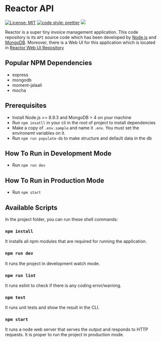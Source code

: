 # Reactor API

[![License: MIT](https://img.shields.io/badge/License-MIT-blue.svg)](https://opensource.org/licenses/MIT)
[![code style: prettier](https://img.shields.io/badge/code%20style-prettier-red)](https://github.com/prettier/prettier)
[![](https://img.shields.io/github/issues/pezhmanparsaee/reactor-api)](https://github.com/peZhmanParsaee/reactor-api/issues)

Reactor is a super tiny invoice management application. This code repository is its `API` source code which has been developed by [Node.js](https://nodejs.org/) and [MongoDB](https://www.mongodb.com/). Moreover, there is a Web UI for this application which is located in [Reactor Web UI Repository](https://github.com/pezhmanparsaee/reactor-web-ui)

## Popular NPM Dependencies

* express
* mongodb
* moment-jalaali
* mocha

## Prerequisites

* Install Node.js >= 8.9.3 and MongoDB > 4 on your machine
* Run `npm insatll` in your cli in the root of project to install dependencies
* Make a copy of `.env.sample` and name it `.env`. You must set the environemt variables on it.
* Run `npm run populate-db` to make structure and default data in the db

## How To Run in Development Mode

* Run `npm run dev`

## How To Run in Production Mode

* Run `npm start`

## Available Scripts

In the project folder, you can run these shell commands:

### `npm install`
It installs all npm modules that are required for running the application.

### `npm run dev`
It runs the project in development watch mode.

### `npm run lint`
It runs eslint to check if there is any coding error/warning.

### `npm test`
It runs unit tests and show the result in the CLI.

### `npm start`
It runs a node web server that serves the output and responds to HTTP requests. It is proper to run the project in production mode.
